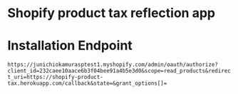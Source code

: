 # Shopify product tax reflection app

# Installation Endpoint
`https://junichiokamurasptest1.myshopify.com/admin/oauth/authorize?client_id=232caee10aace6b3f04bee91a4b5e3d0&scope=read_products&redirect_uri=https://shopify-product-tax.herokuapp.com/callback&state=&grant_options[]=`